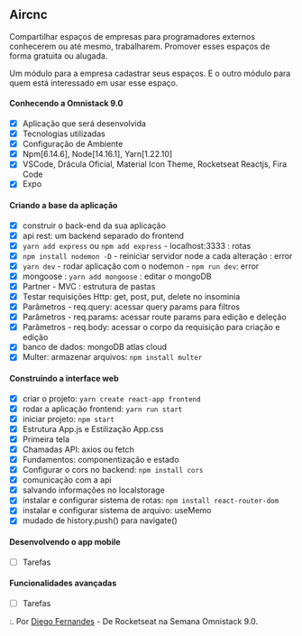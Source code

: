 ## Aircnc

Compartilhar espaços de empresas para programadores externos conhecerem ou até mesmo, trabalharem. Promover esses espaços de forma gratuita ou alugada.

Um módulo para a empresa cadastrar seus espaços. E o outro módulo para quem está interessado em usar esse espaço.

#### Conhecendo a Omnistack 9.0
- [x] Aplicação que será desenvolvida
- [x] Tecnologias utilizadas
- [x] Configuração de Ambiente
- [x] Npm[6.14.6], Node[14.16.1], Yarn[1.22.10]
- [x] VSCode, Drácula Oficial, Material Icon Theme, Rocketseat Reactjs, Fira Code
- [x] Expo

#### Criando a base da aplicação
- [x] construir o back-end da sua aplicação
- [x] api rest: um backend separado do frontend 
- [x] `yarn add express` ou `npm add express` - localhost:3333 : rotas
- [x] `npm install nodemon -D` - reiniciar servidor node a cada alteração : error
- [x] `yarn dev` - rodar aplicação com o nodemon - `npm run dev`: error
- [x] mongoose : `yarn add mongoose` : editar o mongoDB 
- [x] Partner - MVC : estrutura de pastas 
- [x] Testar requisições Http: get, post, put, delete no insominia
- [x] Parâmetros - req.query: acessar query params para filtros
- [x] Parâmetros - req.params: acessar route params para edição e deleção
- [x] Parâmetros - req.body: acessar o corpo da requisição para criação e edição  
- [x] banco de dados: mongoDB atlas cloud 
- [x] Multer: armazenar arquivos: `npm install multer`

#### Construindo a interface web 
- [x] criar o projeto: `yarn create react-app frontend` 
- [x] rodar a aplicação frontend: `yarn run start`
- [x] iniciar projeto: `npm start`
- [x] Estrutura App.js e Estilização App.css
- [x] Primeira tela
- [x] Chamadas API: axios ou fetch
- [x] Fundamentos: componentização e estado
- [x] Configurar o cors no backend: `npm install cors`
- [x] comunicação com a api
- [x] salvando informações no localstorage
- [x] instalar e configurar sistema de rotas: `npm install react-router-dom`
- [x] instalar e configurar sistema de arquivo: useMemo
- [x] mudado de history.push() para navigate()

#### Desenvolvendo o app mobile  
- [ ] Tarefas

#### Funcionalidades avançadas 
- [ ] Tarefas 

:. Por [Diego Fernandes](https://rocketseat.com.br/week-9/aulas) - De Rocketseat na Semana Omnistack 9.0.

